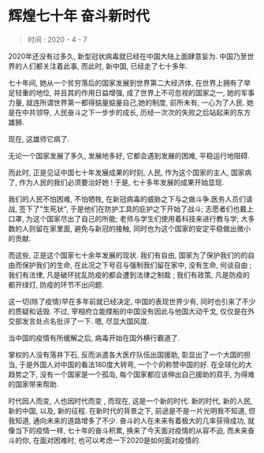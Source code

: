 # 辉煌七十年 奋斗新时代

> 时间 : 2020 - 4 - 7

2020年还没有过多久, 新型冠状病毒就已经在中国大陆上面肆意妄为. 中国乃至世界的人们都关注着此事, 而此时, 新中国, 已经走了七十多年.

七十年间, 她从一个贫穷落后的国家发展到世界第二大经济体, 在世界上拥有了举足轻重的地位, 并且其的作用日益增强, 成了世界上不可忽视的国家之一, 她的军事力量, 就连所谓世界第一都得掂量掂量自己,她的制度, 前所未有, 一心为了人民. 她是在中共领导, 人民奋斗之下一步步的成长, 历经一次次的失败之后站起来的东方雄狮.

现在, 这雄师它病了.

无论一个国家发展了多久, 发展地多好, 它都会遇到发展的困难, 平稳运行地阻碍.

而此时, 正是见证中国七十年发展成果的时刻, 人民, 作为这个国家的主人, 国家病了, 作为人民的我们必须要治好她 ! 于是, 七十多年发展的成果开始显现.

我们的人民不怕困难, 不怕牺牲, 在新冠病毒的威胁之下与之做斗争.医务人员们请战, 签下了"生死状", 于是他们在防护工具的庇护之下开始了战斗; 志愿者们也戴上口罩, 为这个国家尽出了自己的所能; 老师与学生们使用着科技来进行教与学; 大多数的人则留在家里面, 避免与新冠的接触, 同时也为这个国家的安定平稳做出微小的贡献.

而这些, 正是这个国家七十余年发展的现状. 我们有自由, 国家为了保护我们的的自由而保护我们的生命, 在此况之下号召与强制我们留在家中, 没有生命, 何谈自由 ; 我们有法律, 凡是破环扰乱防疫的都会遭到法律之制裁 ; 我们有政策, 凡是防疫的都开绿灯, 防疫的环节不出问题.

这一切(除了疫情)早在多年前就已经决定, 中国的表现世界少有, 同时也引来了不少的质疑和诋毁. 不过, 宰相府立能撑船的中国没有因此与他国大动干戈, 仅仅是在外交部发言处点名批评了一下. 嗯, 尽显大国风度. 

当中国的疫情有所缓解之后, 病毒开始在国外横行霸道了.

掌权的人没有落井下石, 反而派遣各大医疗队伍出国援助, 彰显出了一个大国的担当, 于是外国人对中国的看法180度大转弯, 一个个的称赞中国的好. 在全球化的大趋势之下, 没有一个国家是一个孤岛, 每个国家都应该伸出自己援助的双手, 为得难的国家带来帮助.

 时代因人而变, 人也因时代而变 , 而现在, 这是一个新的时代. 新的时代, 新的人民, 新的中国, 以及, 新的征程. 在新时代的背景之下, 前途是不是一片光明我不知道, 但我知道, 通向未来的道路增多了不少. 奋斗的人在未来有着极大的几率获得成功, 就像当下的疫情一样, 七十年的奋斗积累, 换来了今天面对疫情的从容不迫, 而未来奋斗的你, 在面对困难时, 也可以考虑一下2020是如何面对疫情的.